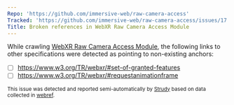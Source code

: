 ```yaml
---
Repo: 'https://github.com/immersive-web/raw-camera-access'
Tracked: 'https://github.com/immersive-web/raw-camera-access/issues/17'
Title: Broken references in WebXR Raw Camera Access Module
---
```


While crawling [WebXR Raw Camera Access Module](https://immersive-web.github.io/raw-camera-access/), the following links to other specifications were detected as pointing to non-existing anchors:
* [ ] https://www.w3.org/TR/webxr/#set-of-granted-features
* [ ] https://www.w3.org/TR/webxr/#requestanimationframe

<sub>This issue was detected and reported semi-automatically by [Strudy](https://github.com/w3c/strudy/) based on data collected in [webref](https://github.com/w3c/webref/).</sub>
